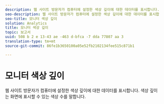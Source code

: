 ```yaml
---
description: 웹 사이트 방문자가 컴퓨터에 설정한 색상 깊이에 대한 데이터를 표시합니다. 색상 깊이는 화면에 표시할 수 있는 색상 수를 말합니다.
seo-description: 웹 사이트 방문자가 컴퓨터에 설정한 색상 깊이에 대한 데이터를 표시합니다. 색상 깊이는 화면에 표시할 수 있는 색상 수를 말합니다.
seo-title: 모니터 색상 깊이
solution: Analytics
title: 모니터 색상 깊이
topic: 보고서
uuid: 508 b 2 e 13-43 ae -463 d-bfca -7 dda 77807 aa 3
translation-type: tm+mt
source-git-commit: 86fe1b3650100a05e52fb2102134fee515c871b1

---
```



# 모니터 색상 깊이

웹 사이트 방문자가 컴퓨터에 설정한 색상 깊이에 대한 데이터를 표시합니다. 색상 깊이는 화면에 표시할 수 있는 색상 수를 말합니다.

